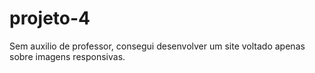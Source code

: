# projeto-4
 Sem auxilio de professor, consegui desenvolver um site voltado apenas sobre imagens responsivas.
